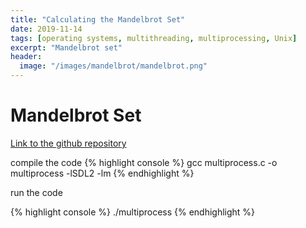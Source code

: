 ```yaml
---
title: "Calculating the Mandelbrot Set"
date: 2019-11-14
tags: [operating systems, multithreading, multiprocessing, Unix]
excerpt: "Mandelbrot set"
header:
  image: "/images/mandelbrot/mandelbrot.png"
---
```


# Mandelbrot Set 
[Link to the github repository](https://github.com/MarcoBrian/MandelbrotSet)

compile the code 
{% highlight console %}
gcc multiprocess.c -o multiprocess -lSDL2 -lm
{% endhighlight %}

run the code 

{% highlight console %}
./multiprocess
{% endhighlight %}
